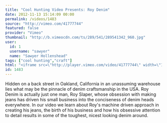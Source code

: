 ```yaml
---
title: "Cool Hunting Video Presents: Roy Denim"
date: 2012-11-13 15:14:09 00:00
permalink: /videos/1483
source: "http://vimeo.com/41777744"
featured: false
provider: "Vimeo"
thumbnail: "http://b.vimeocdn.com/ts/289/541/289541342_960.jpg"
user:
  id: 1
  username: "sawyer"
  name: "Sawyer Hollenshead"
tags: ["cool hunting","craft"]
html: "<iframe src=\"http://player.vimeo.com/video/41777744\" width=\"1280\" height=\"720\" frameborder=\"0\" webkitAllowFullScreen mozallowfullscreen allowFullScreen></iframe>"
id: 1483
---
```


Hidden on a back street in Oakland, California in an unassuming warehouse lies what may be the pinnacle of denim craftsmanship in the USA. Roy Denim is actually just one man, Roy Slaper, whose obsession with making jeans has driven his small business into the conciseness of denim heads everywhere. In our video we learn about Roy's machine driven approach in creating his jeans, the birth of his business and how his obsessive attention to detail results in some of the toughest, nicest looking denim around.